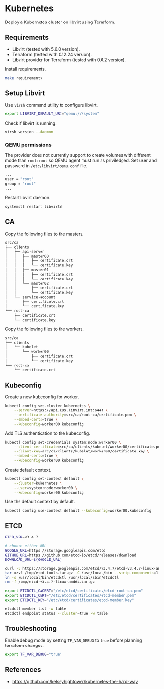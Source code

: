 # Kubernetes

Deploy a Kubernetes cluster on libvirt using Terraform.

## Requirements

- Libvirt (tested with 5.6.0 version).
- Terraform (tested with 0.12.24 version).
- Libvirt provider for Terraform (tested with 0.6.2 version).

Install requirements.

```bash
make requirements
```

## Setup Libvirt

Use `virsh` command utility to configure libvirt.

```bash
export LIBVIRT_DEFAULT_URI="qemu:///system"
```

Check if libvirt is running.

```bash
virsh version --daemon
```

### QEMU permissions

The provider does not currently support to create volumes with different mode than `root:root` so QEMU agent must run as priviledged. Set user and password in `/etc/libvirt/qemu.conf` file.

```bash
...
user = "root"
group = "root"
...
```

Restart libvirt daemon.

```bash
systemctl restart libvirtd
```

## CA

Copy the following files to the masters.

```bash
src/ca
├── clients
│   ├── api-server
│   │   ├── master00
│   │   │   ├── certificate.crt
│   │   │   └── certificate.key
│   │   ├── master01
│   │   │   ├── certificate.crt
│   │   │   └── certificate.key
│   │   └── master02
│   │       ├── certificate.crt
│   │       └── certificate.key
│   └── service-account
│       ├── certificate.crt
│       └── certificate.key
└── root-ca
    ├── certificate.crt
    └── certificate.key
```

Copy the following files to the workers.

```bash
src/ca
├── clients
│   └── kubelet
│       └── worker00
│           ├── certificate.crt
│           └── certificate.key
└── root-ca
    └── certificate.crt
```

## Kubeconfig

Create a new kubeconfig for worker.

```bash
kubectl config set-cluster kubernetes \
    --server=https://api.k8s.libvirt.int:6443 \
    --certificate-authority=src/ca/root-ca/certificate.pem \
    --embed-certs=true \
    --kubeconfig=worker00.kubeconfig
```

Add TLS authentication to the kubeconfig.

```bash
kubectl config set-credentials system:node:worker00 \
    --client-certificate=src/ca/clients/kubelet/worker00/certificate.pem \
    --client-key=src/ca/clients/kubelet/worker00/certificate.key \
    --embed-certs=true \
    --kubeconfig=worker00.kubeconfig
```

Create default context.

```bash
kubectl config set-context default \
    --cluster=kubernetes \
    --user=system:node:worker00 \
    --kubeconfig=worker00.kubeconfig
```

Use the default context by default.

```bash
kubectl config use-context default --kubeconfig=worker00.kubeconfig
```

## ETCD

```bash
ETCD_VER=v3.4.7

# choose either URL
GOOGLE_URL=https://storage.googleapis.com/etcd
GITHUB_URL=https://github.com/etcd-io/etcd/releases/download
DOWNLOAD_URL=${GOOGLE_URL}

curl -L https://storage.googleapis.com/etcd/v3.4.7/etcd-v3.4.7-linux-amd64.tar.gz -o /tmp/etcd-tools.tar.gz
tar xzvf /tmp/etcd-tools.tar.gz -C /usr/local/bin --strip-components=1 etcd-v3.4.7-linux-amd64/etcd etcd-v3.4.7-linux-amd64/etcdctl
ln -s /usr/local/bin/etcdctl /usr/local/sbin/etcdctl
rm -f /tmp/etcd-v3.4.7-linux-amd64.tar.gz
```

```bash
export ETCDCTL_CACERT="/etc/etcd/certificates/etcd-root-ca.pem"
export ETCDCTL_CERT="/etc/etcd/certificates/etcd-member.pem"
export ETCDCTL_KEY="/etc/etcd/certificates/etcd-member.key"

etcdctl member list -w table
etcdctl endpoint status --cluster=true -w table
```

## Troubleshooting

Enable debug mode by setting `TF_VAR_DEBUG` to `true` before planning terraform changes.

```bash
export TF_VAR_DEBUG="true"
```

## References

- https://github.com/kelseyhightower/kubernetes-the-hard-way